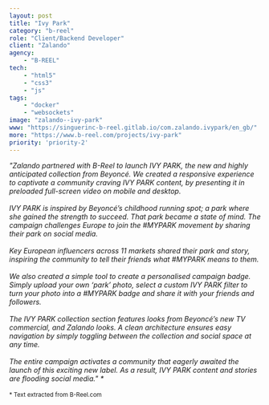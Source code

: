 ```yaml
---
layout: post
title: "Ivy Park"
category: "b-reel"
role: "Client/Backend Developer"
client: "Zalando"
agency:
    - "B-REEL"
tech:
    - "html5"
    - "css3"
    - "js"
tags:
    - "docker"
    - "websockets"
image: "zalando--ivy-park"
www: "https://singuerinc-b-reel.gitlab.io/com.zalando.ivypark/en_gb/"
more: "https://www.b-reel.com/projects/ivy-park"
priority: 'priority-2'
---
```


_"Zalando partnered with B-Reel to launch IVY PARK, the new and highly anticipated collection from Beyonc&eacute;. We created a responsive experience to captivate a community craving IVY PARK content, by presenting it in preloaded full-screen video on mobile and desktop._
<br/><br/>
_IVY PARK is inspired by Beyonc&eacute;’s childhood running spot; a park where she gained the strength to succeed. That park became a state of mind. The campaign challenges Europe to join the #MYPARK movement by sharing their park on social media._
<br/><br/>
_Key European influencers across 11 markets shared their park and story, inspiring the community to tell their friends what #MYPARK means to them._
<br/><br/>
_We also created a simple tool to create a personalised campaign badge. Simply upload your own ‘park’ photo, select a custom IVY PARK filter to turn your photo into a #MYPARK badge and share it with your friends and followers._
<br/><br/>
_The IVY PARK collection section features looks from Beyonc&eacute;’s new TV commercial, and Zalando looks. A clean architecture ensures easy navigation by simply toggling between the collection and social space at any time._
<br/><br/>
_The entire campaign activates a community that eagerly awaited the launch of this exciting new label. As a result, IVY PARK content and stories are flooding social media." \*_
<br/><br/>
<small>* Text extracted from B-Reel.com</small>
